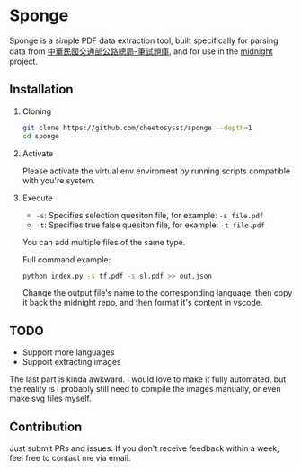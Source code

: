 # Sponge

Sponge is a simple PDF data extraction tool, built specifically for parsing data
from [中華民國交通部公路總局-筆試題庫](https://www.thb.gov.tw/cl.aspx?n=12), and
for use in the [midnight](https://github.com/cheetosysst/midnight) project.

## Installation

1. Cloning

   ```bash
   git clone https://github.com/cheetosysst/sponge --depth=1
   cd sponge
   ```

2. Activate

   Please activate the virtual env enviroment by running scripts compatible with
   you're system.

3. Execute
   - `-s`: Specifies selection quesiton file, for example: `-s file.pdf`
   - `-t`: Specifies true false quesiton file, for example: `-t file.pdf`

   You can add multiple files of the same type.

   Full command example:

   ```bash
   python index.py -s tf.pdf -s sl.pdf >> out.json
   ```

   Change the output file's name to the corresponding language, then copy it
   back the midnight repo, and then format it's content in vscode.

## TODO

- Support more languages
- Support extracting images

The last part is kinda awkward. I would love to make it fully automated, but the
reality is I probably still need to compile the images manually, or even make
svg files myself.

## Contribution

Just submit PRs and issues. If you don't receive feedback within a week, feel
free to contact me via email.
